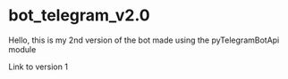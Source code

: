 # bot_telegram_v2.0

Hello, this is my 2nd version of the bot made using the pyTelegramBotApi module

Link to version 1 

